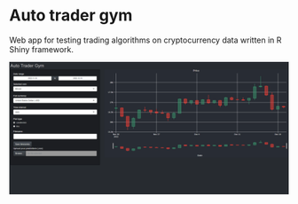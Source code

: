 # Auto trader gym

Web app for testing trading algorithms on cryptocurrency data written in R Shiny framework.

![Application view](img/app.png)
